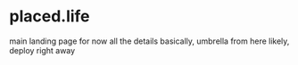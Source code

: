 # placed.life
main landing page for now all the details basically, umbrella from here likely, deploy right away
